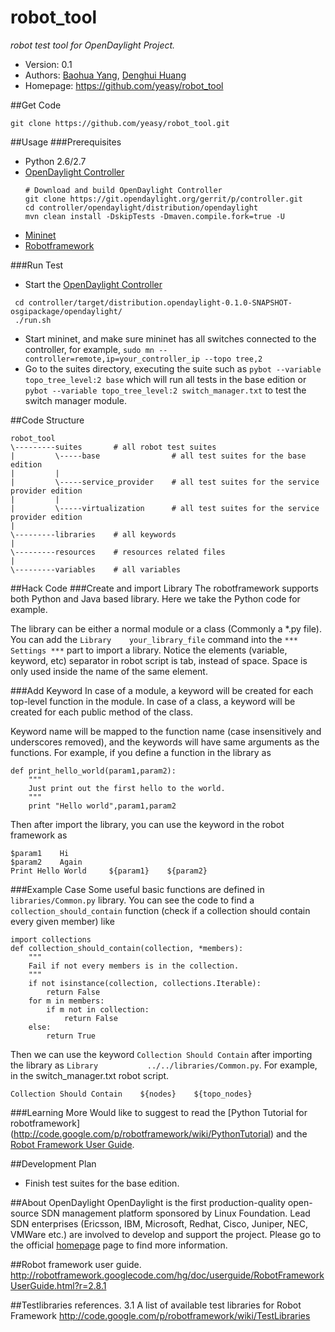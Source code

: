 robot_tool
==========
*robot test tool for OpenDaylight Project.*

* Version: 0.1
* Authors: [Baohua Yang](mailto:yangbaohua@gmail.com), [Denghui Huang](mailto:huangdenghui@gmail.com)
* Homepage: <https://github.com/yeasy/robot_tool>

##Get Code

`git clone https://github.com/yeasy/robot_tool.git`


##Usage
###Prerequisites
* Python 2.6/2.7
* [OpenDaylight Controller](https://wiki.opendaylight.org/view/GettingStarted:Developer_Main)
   ```
   # Download and build OpenDaylight Controller
   git clone https://git.opendaylight.org/gerrit/p/controller.git
   cd controller/opendaylight/distribution/opendaylight
   mvn clean install -DskipTests -Dmaven.compile.fork=true -U
   ```
* [Mininet](http://mininet.org/walkthrough/)
* [Robotframework](http://robotframework.org/)

###Run Test
* Start the [OpenDaylight Controller](https://wiki.opendaylight.org/view/GettingStarted:Developer_Main)

 ```
  cd controller/target/distribution.opendaylight-0.1.0-SNAPSHOT-osgipackage/opendaylight/
  ./run.sh
  ```
* Start mininet, and make sure mininet has all switches connected to the controller, for example, 
      `sudo mn --controller=remote,ip=your_controller_ip --topo tree,2`
*  Go to the suites directory, executing the suite such as `pybot --variable topo_tree_level:2 base` which will run all tests in the base edition or `pybot --variable topo_tree_level:2 switch_manager.txt` to test the switch manager module.
  
##Code Structure

    robot_tool
    \---------suites       # all robot test suites
    |         \-----base                # all test suites for the base edition
    |         |
    |         \-----service_provider    # all test suites for the service provider edition
    |         |
    |         \-----virtualization      # all test suites for the service provider edition
    |
    \---------libraries    # all keywords
    |
    \---------resources    # resources related files
    |
    \---------variables    # all variables

##Hack Code
###Create and import Library
The robotframework supports both Python and Java based library. Here we take the Python code for example.

The library can be either a normal module or a class (Commonly a *.py file). You can add the `Library    your_library_file` command into the `*** Settings ***` part to import a library. Notice the elements (variable, keyword, etc) separator in robot script is tab, instead of space. Space is only used inside the name of the same element. 

###Add Keyword
In case of a module, a keyword will be created for each top-level function in the module. In case of a class, a keyword will be created for each public method of the class.

Keyword name will be mapped to the function name (case insensitively and underscores removed), and the keywords will have same arguments as the functions. For example, if you define a function in the library as
```
def print_hello_world(param1,param2):
    """
    Just print out the first hello to the world.
    """
    print "Hello world",param1,param2
```
Then after import the library, you can use the keyword in the robot framework as
```
$param1    Hi
$param2    Again
Print Hello World     ${param1}    ${param2}
```

###Example Case
Some useful basic functions are defined in `libraries/Common.py` library.
You can see the code to find a `collection_should_contain` function (check if a collection should contain every given member) like
```
import collections
def collection_should_contain(collection, *members):
    """
    Fail if not every members is in the collection.
    """
    if not isinstance(collection, collections.Iterable):
        return False
    for m in members:
        if m not in collection:
            return False
    else:
        return True
```
Then we can use the keyword `Collection Should Contain` after importing the library as
`Library           ../../libraries/Common.py`.
For example, in the switch_manager.txt robot script.
```
Collection Should Contain    ${nodes}    ${topo_nodes}
```


###Learning More
Would like to suggest to read the [Python Tutorial for robotframework] (http://code.google.com/p/robotframework/wiki/PythonTutorial) and the [Robot Framework User Guide](http://code.google.com/p/robotframework/wiki/UserGuide).

##Development Plan
* Finish test suites for the base edition.

##About OpenDaylight
OpenDaylight is the first production-quality open-source SDN management platform sponsored by Linux Foundation. 
Lead SDN enterprises (Ericsson, IBM, Microsoft, Redhat, Cisco, Juniper, NEC, VMWare etc.) are involved to develop and support the project.
Please go to the official [homepage](http://www.opendaylight.org) page to find more information.


##Robot framework user guide.
   http://robotframework.googlecode.com/hg/doc/userguide/RobotFrameworkUserGuide.html?r=2.8.1

##Testlibraries references.
   3.1 A list of available test libraries for Robot Framework 
   http://code.google.com/p/robotframework/wiki/TestLibraries
